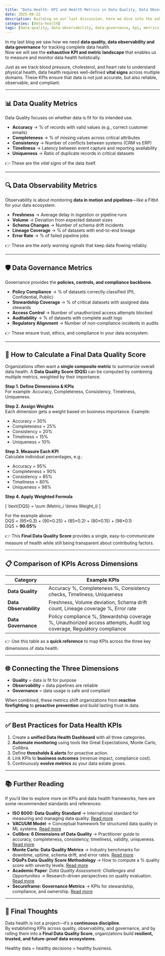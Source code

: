 ```yaml
---
title: "Data Health: KPI and Health Metrics in Data Quality, Data Observability and Data Governance"
date: 2025-08-22
description: Building on our last discussion, here we dive into the exhaustive KPIs and metrics needed to measure and monitor data health across quality, observability, and governance.
categories: [data-health]
tags: [data-quality, data-observability, data-governance, kpi, metrics]
---
```


In my last blog we saw how we need **data quality, data observability and data governance** for tracking complete data health.  
Now we will see the **exhaustive KPI and metric landscape** that enables us to measure and monitor data health holistically.  

Just as we track blood pressure, cholesterol, and heart rate to understand physical health, data health requires well-defined **vital signs** across multiple domains. These KPIs ensure that data is not just accurate, but also reliable, observable, and compliant.

---

## 📊 Data Quality Metrics
Data Quality focuses on whether data is fit for its intended use.  

- **Accuracy** → % of records with valid values (e.g., correct customer emails)  
- **Completeness** → % of missing values across critical attributes  
- **Consistency** → Number of conflicts between systems (CRM vs ERP)  
- **Timeliness** → Latency between event capture and reporting availability  
- **Uniqueness** → Ratio of duplicate records in critical datasets  

👉 These are the *vital signs* of the data itself.  

---

## 🔍 Data Observability Metrics
Observability is about monitoring **data in motion and pipelines**—like a Fitbit for your data ecosystem.  

- **Freshness** → Average delay in ingestion or pipeline runs  
- **Volume** → Deviation from expected dataset sizes  
- **Schema Changes** → Number of schema drift incidents  
- **Lineage Coverage** → % of datasets with end-to-end lineage  
- **Error Rate** → % of failed pipeline jobs  

👉 These are the *early warning signals* that keep data flowing reliably.  

---

## 🛡️ Data Governance Metrics
Governance provides the **policies, controls, and compliance backbone**.  

- **Policy Compliance** → % of datasets correctly classified (PII, Confidential, Public)  
- **Stewardship Coverage** → % of critical datasets with assigned data stewards  
- **Access Control** → Number of unauthorized access attempts blocked  
- **Auditability** → % of datasets with complete audit logs  
- **Regulatory Alignment** → Number of non-compliance incidents in audits  

👉 These ensure trust, ethics, and compliance in your data ecosystem.  

---

## 🧮 How to Calculate a Final Data Quality Score
Organizations often want a **single composite metric** to summarize overall data health. A **Data Quality Score (DQS)** can be computed by combining multiple metrics, weighted by their importance.  

**Step 1. Define Dimensions & KPIs**  
For example: Accuracy, Completeness, Consistency, Timeliness, Uniqueness.  

**Step 2. Assign Weights**  
Each dimension gets a weight based on business importance. Example:  
- Accuracy = 30%  
- Completeness = 25%  
- Consistency = 20%  
- Timeliness = 15%  
- Uniqueness = 10%  

**Step 3. Measure Each KPI**  
Calculate individual percentages, e.g.:  
- Accuracy = 95%  
- Completeness = 90%  
- Consistency = 85%  
- Timeliness = 80%  
- Uniqueness = 98%  

**Step 4. Apply Weighted Formula**  

\[
\text{DQS} = \sum (Metric_i \times Weight_i)
\]

For the example above:  
DQS = (95×0.3) + (90×0.25) + (85×0.2) + (80×0.15) + (98×0.1)  
DQS = **90.05%**  

👉 This **Final Data Quality Score** provides a single, easy-to-communicate measure of health while still being transparent about contributing factors.  

---

## 📋 Comparison of KPIs Across Dimensions

| Category             | Example KPIs                                                                 |
|----------------------|-------------------------------------------------------------------------------|
| **Data Quality**     | Accuracy %, Completeness %, Consistency checks, Timeliness, Uniqueness       |
| **Data Observability** | Freshness, Volume deviation, Schema drift count, Lineage coverage %, Error rate |
| **Data Governance**  | Policy compliance %, Stewardship coverage %, Unauthorized access attempts, Audit log coverage, Regulatory compliance |

👉 Use this table as a **quick reference** to map KPIs across the three key dimensions of data health.  

---

## 🌐 Connecting the Three Dimensions
- **Quality** = data is fit for purpose  
- **Observability** = data pipelines are reliable  
- **Governance** = data usage is safe and compliant  

When combined, these metrics shift organizations from **reactive firefighting** to **proactive prevention** and build lasting trust in data.  

---

## ✅ Best Practices for Data Health KPIs
1. Create a **unified Data Health Dashboard** with all three categories.  
2. **Automate monitoring** using tools like Great Expectations, Monte Carlo, Collibra.  
3. Define **thresholds & alerts** for proactive action.  
4. Link KPIs to **business outcomes** (revenue impact, compliance cost).  
5. Continuously **evolve metrics** as your data estate grows.  

---

## 📚 Further Reading
If you’d like to explore more on KPIs and data health frameworks, here are some recommended standards and references:

- **ISO 8000: Data Quality Standard** → International standard for measuring and managing data quality. [Read more](https://en.wikipedia.org/wiki/ISO_8000)  
- **VACUUM Model** → Conceptual framework for structured data quality in ML systems. [Read more](https://en.wikipedia.org/wiki/VACUUM)  
- **Collibra: 6 Dimensions of Data Quality** → Practitioner guide to accuracy, completeness, consistency, timeliness, validity, uniqueness. [Read more](https://www.collibra.com/blog/the-6-dimensions-of-data-quality)  
- **Monte Carlo: Data Quality Metrics** → Industry benchmarks for downtime, uptime, schema drift, and error rates. [Read more](https://www.montecarlodata.com/blog-data-quality-metrics)  
- **DQoPs Data Quality Score Methodology** → How to compute a % quality score with severity levels. [Read more](https://dqops.com/docs/dqo-concepts/definition-of-data-quality-kpis)  
- **Academic Paper**: *Data Quality Assessment: Challenges and Opportunities* → Research-driven perspectives on quality evaluation. [Read more](https://arxiv.org/abs/2403.00526)  
- **Secureframe: Governance Metrics** → KPIs for stewardship, compliance, and ownership. [Read more](https://secureframe.com/hub/grc/data-governance-metrics)  

---

## 🔑 Final Thoughts
Data health is not a project—it’s a **continuous discipline**.  
By establishing KPIs across quality, observability, and governance, and by rolling them into a **Final Data Quality Score**, organizations build **resilient, trusted, and future-proof data ecosystems**.  

Healthy data = healthy decisions = healthy business.